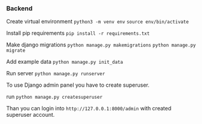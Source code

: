 ### Backend

Create virtual environment
```python3 -m venv env```
```source env/bin/activate```


Install pip requirements
```pip install -r requirements.txt```


Make django migrations
```python manage.py makemigrations```
```python manage.py migrate```

Add example data
```python manage.py init_data```

Run server
```python manage.py runserver```

To use Django admin panel you have to create superuser.

run ```python manage.py createsuperuser```

Than you can login into ```http://127.0.0.1:8000/admin``` with created superuser account.